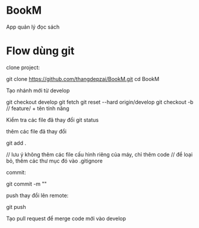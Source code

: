 # BookM
App quản lý đọc sách


# Flow dùng git

clone project:

git clone https://github.com/thangdepzai/BookM.git
cd BookM

Tạo nhánh mới từ develop

git checkout develop
git fetch
git reset --hard origin/develop
git checkout -b <ten-nhanh-moi>  // feature/ + tên tính năng

Kiểm tra các file đã thay đổi
git status

thêm các file đã thay đổi

git add .

// lưu ý không thêm các file cấu hình riêng của máy, chỉ thêm code
// để loại bỏ, thêm các thư mục đó vào .gitignore

commit:

git commit -m "<message>"

push thay đổi lên remote:

git push

Tạo pull request để merge code mới vào develop







